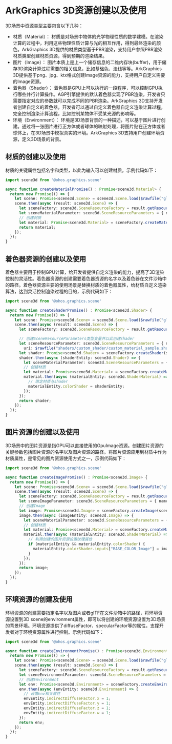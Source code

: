 # ArkGraphics 3D资源创建以及使用
3D场景中资源类型主要包含以下几种：
- 材质（Material）： 材质是对场景中物体的光学物理性质的数学建模。在渲染计算的过程中，利用这些物理性质计算与光的相互作用，得到最终渲染的颜色。ArkGraphics 3D提供的材质类型基于PBR渲染，支持用户参照PBR渲染材质类型创建材质资源，得到预期的渲染结果。
- 图片（Image）： 图片本质上是上一个储存信息的二维内存块(buffer)，用于储存3D渲染计算过程需要的相关信息，比如基础色、法线等等。ArkGraphics 3D提供基于png、jpg、ktx格式创建Image资源的能力，支持用户自定义需要的Image资源。
- 着色器（Shader）： 着色器是GPU上可以执行的一段程序，可以控制GPU执行哪些并行计算操作。AGP引擎提供的默认着色器实现了PBR渲染，开发者只需要指定对应的参数就可以完成不同的PBR渲染。ArkGraphics 3D支持开发者创建自定义的着色器，开发者可以通过自定义着色器自定义渲染计算过程，完全控制渲染计算流程，比如控制某物体不受某光源的影响等。
- 环境（Environment）： 环境是3D场景背景的一种描述，可以基于图片进行创建。通过将一张图片进行正方体或者球体的映射处理，将图片贴在正方体或者球体上，在3D场景中模拟真实的环境。ArkGraphics 3D支持用户创建环境资源，定义3D场景的背景。

## 材质的创建以及使用

材质的关键属性包括名字和类型，以此为输入可以创建材质。示例代码如下：
```ts
import scene3d from '@ohos.graphics.scene'

async function createMaterialPromise() : Promise<scene3d.Material> {
  return new Promise(() => {
    let scene: Promise<scene3d.Scene> = scene3d.Scene.load($rawfile("gltf/CubeWithFloor/glTF/AnimatedCube.gltf"));
    scene.then(async (result: scene3d.Scene) => {
      let sceneFactory: scene3d.SceneResourceFactory = result.getResourceFactory();
      let sceneMaterialParameter: scene3d.SceneResourceParameters = { name: "material" };
      // 创建材质
      let material: Promise<scene3d.Material> = sceneFactory.createMaterial(sceneMaterialParameter, scene3d.MaterialType.SHADER);
      return material;
    });
  });
}
```
## 着色器资源的创建以及使用
着色器主要用于控制GPU计算，给开发者提供自定义渲染的能力，提高了3D渲染控制的灵活性。着色器资源的创建需要着色器资源的名字以及着色器在文件沙箱中的路径。着色器资源主要的使用场景是替换材质的着色器属性，给材质自定义渲染算法，达到灵活控制渲染过程的目的，示例代码如下：
```ts
import scene3d from '@ohos.graphics.scene'

async function createShaderPromise() : Promise<scene3d.Shader> {
  return new Promise(() => {
    let scene: Promise<scene3d.Scene> = scene3d.Scene.load($rawfile("gltf/CubeWithFloor/glTF/AnimatedCube.gltf"));
    scene.then(async (result: scene3d.Scene) => {
      let sceneFactory: scene3d.SceneResourceFactory = result.getResourceFactory();

      // 创建SceneResourceParameters类型变量并以此创建shader
      let sceneResourceParameter: scene3d.SceneResourceParameters = { name: "shaderResource",
        uri: $rawfile("shaders/custom_shader/custom_material_sample.shader") };
      let shader: Promise<scene3d.Shader> = sceneFactory.createShader(sceneResourceParameter);
      shader.then(async (shaderEntity: scene3d.Shader) => {
        let sceneMaterialParameter: scene3d.SceneResourceParameters = { name: "material" };
        // 创建材质
        let material: Promise<scene3d.Material> = sceneFactory.createMaterial(sceneMaterialParameter, scene3d.MaterialType.SHADER);
        material.then(async (materialEntity: scene3d.ShaderMaterial) => {
          // 绑定材质与shader
          materialEntity.colorShader = shaderEntity;
        });
      });
      return shader;
    });
  });
}
```

## 图片资源的创建以及使用
3D场景中的图片资源是指GPU可以直接使用的GpuImage资源。创建图片资源的关键参数包括图片资源的名字以及图片资源的路径。将图片资源应用到材质中作为材质属性，是常见的图片资源使用方式之一，示例代码如下：
```ts
import scene3d from '@ohos.graphics.scene'

async function createImagePromise() : Promise<scene3d.Image> {
  return new Promise(() => {
    let scene: Promise<scene3d.Scene> = scene3d.Scene.load($rawfile("gltf/CubeWithFloor/glTF/AnimatedCube.gltf"));
    scene.then(async (result: scene3d.Scene) => {
      let sceneFactory: scene3d.SceneResourceFactory = result.getResourceFactory();
      let sceneImageParameter: scene3d.SceneResourceParameters = { name: "image", uri: $rawfile("bricks.jpg") };
      // 创建Image
      let image: Promise<scene3d.Image> = sceneFactory.createImage(sceneImageParameter);
      image.then(async (imageEntity: scene3d.Image) => {
        let sceneMaterialParameter: scene3d.SceneResourceParameters = { name: "material" };
        // 创建材质
        let material: Promise<scene3d.Material> = sceneFactory.createMaterial(sceneMaterialParameter, scene3d.MaterialType.SHADER);
        material.then(async (materialEntity: scene3d.ShaderMaterial) => {
          // 利用创建的图片资源设置纹理属性
          if (materialEntity && materialEntity.colorShader) {
            materialEntity.colorShader.inputs["BASE_COLOR_Image"] = imageEntity;
          }
        });
      });
      return image;
    });
  });
}
```
## 环境资源的创建及使用
环境资源的创建需要指定名字以及图片或者glTF在文件沙箱中的路径，将环境资源设置到3D scene的environment属性，即可以将创建的环境资源设置为3D场景的背景环境。环境资源提供了diffuseFactor、specularFactor等的属性，支撑开发者对于环境资源属性进行控制。示例代码如下：
```ts
import scene3d from '@ohos.graphics.scene'

async function createEnvironmentPromise() : Promise<scene3d.Environment> {
  return new Promise(() => {
    let scene: Promise<scene3d.Scene> = scene3d.Scene.load($rawfile("gltf/CubeWithFloor/glTF/AnimatedCube.gltf"));
    scene.then(async (result: scene3d.Scene) => {
      let sceneFactory: scene3d.SceneResourceFactory = result.getResourceFactory();
      let sceneEnvironmentParameter: scene3d.SceneResourceParameters = { name: "env", uri: $rawfile("bricks.ktx") };
      // 创建Environment
      let env: Promise<scene3d.Environment> = sceneFactory.createEnvironment(sceneEnvironmentParameter);
      env.then(async (envEntity: scene3d.Environment) => {
        // 设置env相关属性
        envEntity.indirectDiffuseFactor.x = 1;
        envEntity.indirectDiffuseFactor.y = 1;
        envEntity.indirectDiffuseFactor.z = 1;
        envEntity.indirectDiffuseFactor.w = 1;
      });
      return env;
    });
  });
}
```



